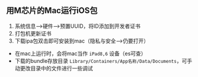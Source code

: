 ## 用M芯片的Mac运行iOS包
1. 系统信息-->硬件-->预置UUID，将ID添加到开发者证书
2. 打包机更新证书
3. 下载ipa包双击即可安装到mac（隐私与安全-->仍要打开）

- 在mac上运行时，会将mac当作 `iPad8,6` 设备（es可查）
- 下载的bundle存放目录 `Library/Containers/App名称/Data/Documents`，可手动更改目录中的文件进行一些调试
